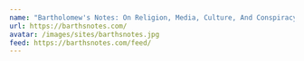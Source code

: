 ```yaml
---
name: "Bartholomew's Notes: On Religion, Media, Culture, And Conspiracy Theories"
url: https://barthsnotes.com/
avatar: /images/sites/barthsnotes.jpg
feed: https://barthsnotes.com/feed/
---
```

